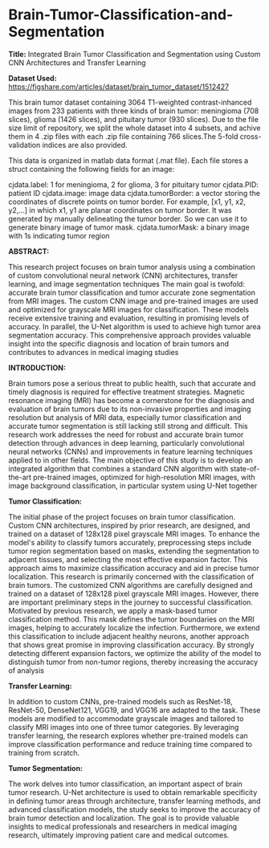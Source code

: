 # Brain-Tumor-Classification-and-Segmentation
**Title:** Integrated Brain Tumor Classification and Segmentation using Custom CNN Architectures and Transfer Learning

**Dataset Used:** https://figshare.com/articles/dataset/brain_tumor_dataset/1512427

This brain tumor dataset containing 3064 T1-weighted contrast-inhanced images from 233 patients with three kinds of brain tumor: meningioma (708 slices), 
glioma (1426 slices), and pituitary tumor (930 slices). Due to the file size limit of repository, we split the whole dataset into 4 subsets, and achive 
them in 4 .zip files with each .zip file containing 766 slices.The 5-fold cross-validation indices are also provided.

This data is organized in matlab data format (.mat file). Each file stores a struct containing the following fields for an image:

cjdata.label: 1 for meningioma, 2 for glioma, 3 for pituitary tumor
cjdata.PID: patient ID
cjdata.image: image data
cjdata.tumorBorder: a vector storing the coordinates of discrete points on tumor border.
		For example, [x1, y1, x2, y2,...] in which x1, y1 are planar coordinates on tumor border.
		It was generated by manually delineating the tumor border. So we can use it to generate
		binary image of tumor mask.
cjdata.tumorMask: a binary image with 1s indicating tumor region


**ABSTRACT:** 

This research project focuses on brain tumor analysis using a combination of custom convolutional neural network (CNN) architectures, transfer learning, and image segmentation techniques The main goal is twofold: accurate brain tumor classification and tumor accurate zone segmentation from MRI images. The custom CNN image and pre-trained images are used and optimized for grayscale MRI images for classification. These models receive extensive training and evaluation, resulting in promising levels of accuracy. In parallel, the U-Net algorithm is used to achieve high tumor area segmentation accuracy. This comprehensive approach provides valuable insight into the specific diagnosis and location of brain tumors and contributes to advances in medical imaging studies


**INTRODUCTION:** 

Brain tumors pose a serious threat to public health, such that accurate and timely diagnosis is required for effective treatment strategies. Magnetic resonance imaging (MRI) has become a cornerstone for the diagnosis and evaluation of brain tumors due to its non-invasive properties and imaging resolution but analysis of MRI data, especially tumor classification and accurate tumor segmentation is still lacking still strong and difficult.
This research work addresses the need for robust and accurate brain tumor detection through advances in deep learning, particularly convolutional neural networks (CNNs) and improvements in feature learning techniques applied to in other fields. The main objective of this study is to develop an integrated algorithm that combines a standard CNN algorithm with state-of-the-art pre-trained images, optimized for high-resolution MRI images, with image background classification, in particular system using U-Net together


**Tumor Classification:**

The initial phase of the project focuses on brain tumor classification. Custom CNN architectures, inspired by prior research, are designed, and trained on a dataset of 128x128 pixel grayscale MRI images. To enhance the model's ability to classify tumors accurately, preprocessing steps include tumor region segmentation based on masks, extending the segmentation to adjacent tissues, and selecting the most effective expansion factor. This approach aims to maximize classification accuracy and aid in precise tumor localization.
This research is primarily concerned with the classification of brain tumors. The customized CNN algorithms are carefully designed and trained on a dataset of 128x128 pixel grayscale MRI images. However, there are important preliminary steps in the journey to successful classification. Motivated by previous research, we apply a mask-based tumor classification method. This mask defines the tumor boundaries on the MRI images, helping to accurately localize the infection. Furthermore, we extend this classification to include adjacent healthy neurons, another approach that shows great promise in improving classification accuracy. By strongly detecting different expansion factors, we optimize the ability of the model to distinguish tumor from non-tumor regions, thereby increasing the accuracy of analysis


**Transfer Learning:**

In addition to custom CNNs, pre-trained models such as ResNet-18, ResNet-50, DenseNet121, VGG19, and VGG16 are adapted to the task. These models are modified to accommodate grayscale images and tailored to classify MRI images into one of three tumor categories. By leveraging transfer learning, the research explores whether pre-trained models can improve classification performance and reduce training time compared to training from scratch.


**Tumor Segmentation:**

The work delves into tumor classification, an important aspect of brain tumor research. U-Net architecture is used to obtain remarkable specificity in defining tumor areas through architecture, transfer learning methods, and advanced classification models, the study seeks to improve the accuracy of brain tumor detection and localization. The goal is to provide valuable insights to medical professionals and researchers in medical imaging research, ultimately improving patient care and medical outcomes.


